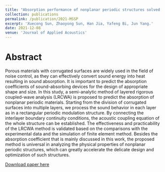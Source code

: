 ```yaml
---
title: "Absorption performance of nonplanar periodic structures solved by layered rigorous coupled-wave analysis"
collection: publications
permalink: /publication/2021-MSSP
excerpt: 'Xuecong Sun, Zhaoyong Sun, Han Jia, Yafeng Bi, Jun Yang.'
date: 2021-12-08
venue: 'Journal of Applied Acoustics'
---
```


Abstract
======
Porous materials with corrugated surfaces are widely used in the field of noise control, as they can effectively convert sound energy into heat resulting in sound absorption. It is important to predict the absorption coefficients of sound-absorbing devices for the design of appropriate shape and size. In this study, a semi-analytic method of layered rigorous coupled-wave analysis (LRCWA) is proposed to predict the absorption of nonplanar periodic materials. Starting from the division of corrugated surfaces into multiple layers, we process the sound behavior in each layer as in a rectangular periodic modulation structure. By connecting the interlayer boundary continuity conditions, the acoustic coupling equation of the whole structure can be established. The effectiveness and practicability of the LRCWA method is validated based on the comparisons with the experimental data and the simulation of finite element method. Besides the absorption coefficient that is mainly discussed in this work, the proposed method is universal in analyzing the physical properties of nonplanar periodic structures, which can greatly accelerate the delicate design and optimization of such structures.


[Download paper here](https://sunxvecong.github.io/files/2021-MSSP.pdf)
